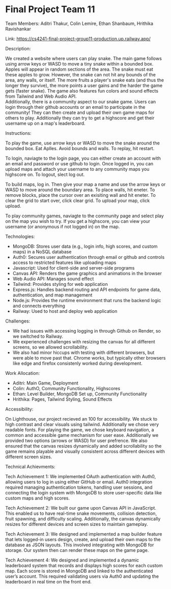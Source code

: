 # Final Project Team 11

Team Members: Aditri Thakur, Colin Lemire, Ethan Shanbaum, Hrithika Ravishankar

Link: https://cs4241-final-project-group11-production.up.railway.app/


Description:

We created a website where users can play snake. The main game follows using arrow keys or WASD to move a tiny snake within a bounded box. Apples will appear in random sections of the area. The snake must eat these apples to grow. However, the snake can not hit any bounds of the area, any walls, or itself. The more fruits a player's snake eats (and thus the longer they survive), the more points a user gains and the harder the game gets (faster snake). The game also features fun colors and sound effects from Tailwind and Web Audio API.  
Additionally, there is a community aspect to our snake game. Users can login through their github accounts or an email to participate in the community! They can then create and upload their own game maps for others to play. Additionally they can try to get a highscore and get their username up on a map's leaderboard. 


Instructions: 

To play the game, use arrow keys or WASD to move the snake around the bounded box. Eat Aplles. Avoid bounds and walls. To replay, hit restart. 

To login, naviagte to the login page, you can either create an account with an email and password or use github to login. Once logged in, you can upload maps and attach your username to any community maps you highscore on. To logout, slect log out.

To build maps, log in. Then give your map a name and use the arrow keys or WASD to move around the boundary area. To place walls, hit eneter. To remove blocks, place the cursor over an exisiting wall and hit eneter. To clear the grid to start over, click clear grid. To upload your map, click upload. 

To play community games, naviagte to the community page and select play on the map you wish to try. If you get a highscore, you can view your username (or anonymous if not logged in) on the map. 


Technologies: 

- MongoDB: Stores user data (e.g., login info, high scores, and custom maps) in a NoSQL database
- Auth0: Secures user authentication through email or github and controls access to restricted features like uploading maps
- Javascript: Used for client-side and server-side programs
- Canvas API: Renders the game graphics and animations in the browser
- Web Audio API: Manages sound effect
- Tailwind: Provides styling for web application
- Express.js: Handles backend routing and API endpoints for game data, authentication, and map management
- Node.js: Provides the runtime environment that runs the backend logic and connects everything
- Railway: Used to host and deploy web application


Challenges:
- We had issues with accessing logging in through Github on Render, so we switched to Railway.
- We experienced challenges with resizing the canvas for all different screens, so we allowed scrollability.
- We also had minor hiccups with testing with different browsers, but were able to move past that. Chrome works, but typically other browsers like edge and firefox consistenly worked during development. 


Work Allocation:

- Aditri: Main Game, Deployment
- Colin: AuthO, Community Functionality, Highscores
- Ethan: Level Builder, MongoDB Set up, Community Functionality
- Hrithika: Pages, Tailwind Styling, Sound Effects


Accessibility:

On Lighthouse, our project recieved an 100 for accessibility. We stuck to high contrast and clear visuals using tailwind. Additionally we chose very readable fonts. For playing the game, we chose keyboard navigation, a common and accessible game mechanism for user ease. Additionally we provided two options (arrows or WASD) for user prefrence. We also ensured that the canvas resizes dynamically and added scrollability so the game remains playable and visually consistent across different devices with different screen sizes.


Technical Achievments:

Tech Achievement 1: We implemented OAuth authentication with Auth0, allowing users to log in using either GitHub or email. Auth0 integration required managing authentication tokens, handling user sessions, and connecting the login system with MongoDB to store user-specific data like custom maps and high scores.

Tech Achievement 2: We built our game upon Canvas API in JavaScript. This enabled us to have real-time snake movements, collision detection, fruit spawning, and difficulty scaling. Additionally, the canvas dynamically resizes for different devices and screen sizes to maintain gameplay.

Tech Achievement 3: We designed and implemented a map builder feature that lets logged-in users design, create, and upload their own maps to the database as JSON layouts. This involved integrating with MongoDB for storage. Our system then can render these maps on the game page.

Tech Achievement 4: We designed and implemented a dynamic leaderboard system that records and displays high scores for each custom map. Each score is stored in MongoDB and linked to the authenticated user’s account. This required validating users via Auth0 and updating the leaderboard in real time on the front end.


